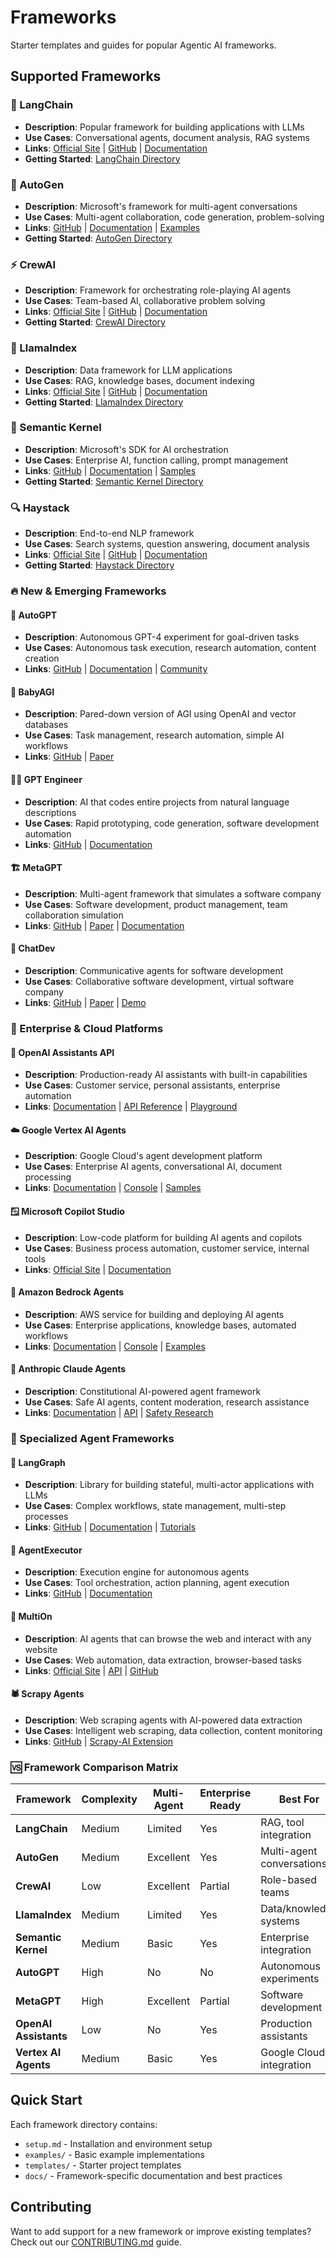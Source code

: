 # Frameworks

Starter templates and guides for popular Agentic AI frameworks.

## Supported Frameworks

### 🦜 LangChain
- **Description**: Popular framework for building applications with LLMs
- **Use Cases**: Conversational agents, document analysis, RAG systems
- **Links**: [Official Site](https://langchain.com/) | [GitHub](https://github.com/langchain-ai/langchain) | [Documentation](https://python.langchain.com/)
- **Getting Started**: [LangChain Directory](./langchain/)

### 🤖 AutoGen
- **Description**: Microsoft's framework for multi-agent conversations
- **Use Cases**: Multi-agent collaboration, code generation, problem-solving
- **Links**: [GitHub](https://github.com/microsoft/autogen) | [Documentation](https://microsoft.github.io/autogen/) | [Examples](https://github.com/microsoft/autogen/tree/main/notebook)
- **Getting Started**: [AutoGen Directory](./autogen/)

### ⚡ CrewAI
- **Description**: Framework for orchestrating role-playing AI agents
- **Use Cases**: Team-based AI, collaborative problem solving
- **Links**: [Official Site](https://crewai.com/) | [GitHub](https://github.com/joaomdmoura/crewAI) | [Documentation](https://docs.crewai.com/)
- **Getting Started**: [CrewAI Directory](./crewai/)

### 🦙 LlamaIndex
- **Description**: Data framework for LLM applications
- **Use Cases**: RAG, knowledge bases, document indexing
- **Links**: [Official Site](https://www.llamaindex.ai/) | [GitHub](https://github.com/run-llama/llama_index) | [Documentation](https://docs.llamaindex.ai/)
- **Getting Started**: [LlamaIndex Directory](./llamaindex/)

### 🧠 Semantic Kernel
- **Description**: Microsoft's SDK for AI orchestration
- **Use Cases**: Enterprise AI, function calling, prompt management
- **Links**: [GitHub](https://github.com/microsoft/semantic-kernel) | [Documentation](https://learn.microsoft.com/en-us/semantic-kernel/) | [Samples](https://github.com/microsoft/semantic-kernel/tree/main/python/samples)
- **Getting Started**: [Semantic Kernel Directory](./semantic-kernel/)

### 🔍 Haystack
- **Description**: End-to-end NLP framework
- **Use Cases**: Search systems, question answering, document analysis
- **Links**: [Official Site](https://haystack.deepset.ai/) | [GitHub](https://github.com/deepset-ai/haystack) | [Documentation](https://docs.haystack.deepset.ai/)
- **Getting Started**: [Haystack Directory](./haystack/)

### 🔥 New & Emerging Frameworks

#### 🚀 AutoGPT
- **Description**: Autonomous GPT-4 experiment for goal-driven tasks
- **Use Cases**: Autonomous task execution, research automation, content creation
- **Links**: [GitHub](https://github.com/Significant-Gravitas/AutoGPT) | [Documentation](https://docs.agpt.co/) | [Community](https://discord.gg/autogpt)

#### 👶 BabyAGI
- **Description**: Pared-down version of AGI using OpenAI and vector databases
- **Use Cases**: Task management, research automation, simple AI workflows
- **Links**: [GitHub](https://github.com/yoheinakajima/babyagi) | [Paper](https://arxiv.org/abs/2304.03442)

#### 👨‍💻 GPT Engineer
- **Description**: AI that codes entire projects from natural language descriptions
- **Use Cases**: Rapid prototyping, code generation, software development automation
- **Links**: [GitHub](https://github.com/AntonOsika/gpt-engineer) | [Documentation](https://gpt-engineer.readthedocs.io/)

#### 🏗️ MetaGPT
- **Description**: Multi-agent framework that simulates a software company
- **Use Cases**: Software development, product management, team collaboration simulation
- **Links**: [GitHub](https://github.com/geekan/MetaGPT) | [Paper](https://arxiv.org/abs/2308.00352) | [Documentation](https://docs.deepwisdom.ai/)

#### 💬 ChatDev
- **Description**: Communicative agents for software development
- **Use Cases**: Collaborative software development, virtual software company
- **Links**: [GitHub](https://github.com/OpenBMB/ChatDev) | [Paper](https://arxiv.org/abs/2307.07924) | [Demo](https://chatdev.ai/)

### 🏢 Enterprise & Cloud Platforms

#### 🤖 OpenAI Assistants API
- **Description**: Production-ready AI assistants with built-in capabilities
- **Use Cases**: Customer service, personal assistants, enterprise automation
- **Links**: [Documentation](https://platform.openai.com/docs/assistants/overview) | [API Reference](https://platform.openai.com/docs/api-reference/assistants) | [Playground](https://platform.openai.com/playground?mode=assistant)

#### ☁️ Google Vertex AI Agents
- **Description**: Google Cloud's agent development platform
- **Use Cases**: Enterprise AI agents, conversational AI, document processing
- **Links**: [Documentation](https://cloud.google.com/vertex-ai/docs/agent-builder) | [Console](https://console.cloud.google.com/vertex-ai) | [Samples](https://github.com/GoogleCloudPlatform/vertex-ai-samples)

#### 🪟 Microsoft Copilot Studio
- **Description**: Low-code platform for building AI agents and copilots
- **Use Cases**: Business process automation, customer service, internal tools
- **Links**: [Official Site](https://www.microsoft.com/en-us/microsoft-copilot/copilot-studio) | [Documentation](https://docs.microsoft.com/en-us/power-virtual-agents/)

#### 🌊 Amazon Bedrock Agents
- **Description**: AWS service for building and deploying AI agents
- **Use Cases**: Enterprise applications, knowledge bases, automated workflows
- **Links**: [Documentation](https://docs.aws.amazon.com/bedrock/latest/userguide/agents.html) | [Console](https://console.aws.amazon.com/bedrock/) | [Examples](https://github.com/aws-samples/amazon-bedrock-samples)

#### 🧠 Anthropic Claude Agents
- **Description**: Constitutional AI-powered agent framework
- **Use Cases**: Safe AI agents, content moderation, research assistance
- **Links**: [Documentation](https://docs.anthropic.com/claude/docs) | [API](https://console.anthropic.com/) | [Safety Research](https://www.anthropic.com/research)

### 🎯 Specialized Agent Frameworks

#### 🔧 LangGraph
- **Description**: Library for building stateful, multi-actor applications with LLMs
- **Use Cases**: Complex workflows, state management, multi-step processes
- **Links**: [GitHub](https://github.com/langchain-ai/langgraph) | [Documentation](https://langchain-ai.github.io/langgraph/) | [Tutorials](https://langchain-ai.github.io/langgraph/tutorials/)

#### 🏃 AgentExecutor
- **Description**: Execution engine for autonomous agents
- **Use Cases**: Tool orchestration, action planning, agent execution
- **Links**: [GitHub](https://github.com/hwchase17/langchain/tree/master/langchain/agents) | [Documentation](https://python.langchain.com/docs/modules/agents/)

#### 🤝 MultiOn
- **Description**: AI agents that can browse the web and interact with any website
- **Use Cases**: Web automation, data extraction, browser-based tasks
- **Links**: [Official Site](https://www.multion.ai/) | [API](https://docs.multion.ai/) | [GitHub](https://github.com/MULTI-ON/api)

#### 🕷️ Scrapy Agents
- **Description**: Web scraping agents with AI-powered data extraction
- **Use Cases**: Intelligent web scraping, data collection, content monitoring
- **Links**: [GitHub](https://github.com/scrapy/scrapy) | [Scrapy-AI Extension](https://github.com/scrapy-plugins/scrapy-playwright)

### 🆚 Framework Comparison Matrix

| Framework | Complexity | Multi-Agent | Enterprise Ready | Best For |
|-----------|------------|-------------|------------------|----------|
| **LangChain** | Medium | Limited | Yes | RAG, tool integration |
| **AutoGen** | Medium | Excellent | Yes | Multi-agent conversations |
| **CrewAI** | Low | Excellent | Partial | Role-based teams |
| **LlamaIndex** | Medium | Limited | Yes | Data/knowledge systems |
| **Semantic Kernel** | Medium | Basic | Yes | Enterprise integration |
| **AutoGPT** | High | No | No | Autonomous experiments |
| **MetaGPT** | High | Excellent | Partial | Software development |
| **OpenAI Assistants** | Low | No | Yes | Production assistants |
| **Vertex AI Agents** | Medium | Basic | Yes | Google Cloud integration |

## Quick Start

Each framework directory contains:
- `setup.md` - Installation and environment setup
- `examples/` - Basic example implementations
- `templates/` - Starter project templates
- `docs/` - Framework-specific documentation and best practices

## Contributing

Want to add support for a new framework or improve existing templates? Check out our [CONTRIBUTING.md](../CONTRIBUTING.md) guide.